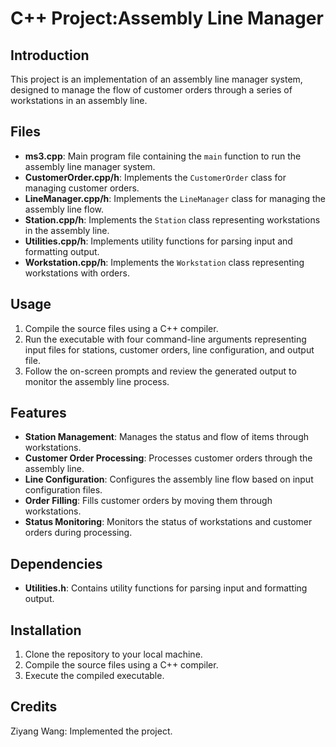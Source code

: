 # C++ Project:Assembly Line Manager

## Introduction
This project is an implementation of an assembly line manager system, designed to manage the flow of customer orders through a series of workstations in an assembly line.

## Files
- **ms3.cpp**: Main program file containing the `main` function to run the assembly line manager system.
- **CustomerOrder.cpp/h**: Implements the `CustomerOrder` class for managing customer orders.
- **LineManager.cpp/h**: Implements the `LineManager` class for managing the assembly line flow.
- **Station.cpp/h**: Implements the `Station` class representing workstations in the assembly line.
- **Utilities.cpp/h**: Implements utility functions for parsing input and formatting output.
- **Workstation.cpp/h**: Implements the `Workstation` class representing workstations with orders.

## Usage
1. Compile the source files using a C++ compiler.
2. Run the executable with four command-line arguments representing input files for stations, customer orders, line configuration, and output file.
3. Follow the on-screen prompts and review the generated output to monitor the assembly line process.

## Features
- **Station Management**: Manages the status and flow of items through workstations.
- **Customer Order Processing**: Processes customer orders through the assembly line.
- **Line Configuration**: Configures the assembly line flow based on input configuration files.
- **Order Filling**: Fills customer orders by moving them through workstations.
- **Status Monitoring**: Monitors the status of workstations and customer orders during processing.

## Dependencies
- **Utilities.h**: Contains utility functions for parsing input and formatting output.

## Installation
1. Clone the repository to your local machine.
2. Compile the source files using a C++ compiler.
3. Execute the compiled executable.

## Credits
Ziyang Wang: Implemented the project.
